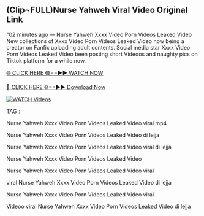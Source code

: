 ## (Clip~FULL)Nurse Yahweh Viral Video Original Link


"02 minutes ago —  Nurse Yahweh Xxxx Video Porn Videos Leaked Video New collections of   Xxxx Video Porn Videos Leaked Video now being a creator on Fanfix uploading adult contents. Social media star   Xxxx Video Porn Videos Leaked Video been posting short Videoos and naughty pics on Tiktok platform for a while now.


[🌐 CLICK HERE 🟢==►► WATCH NOW](https://ultra-bulletin.blogspot.com/p/ultra-bulletin-23.html)

[🔴 CLICK HERE 🌐==►► Download Now](https://ultra-bulletin.blogspot.com/p/ultra-bulletin-23.html)

[![WATCH Videos](https://i.imgur.com/dJHk4Zq.gif)](https://ultra-bulletin.blogspot.com/p/ultra-bulletin-23.html)


TAG :

Nurse Yahweh Xxxx Video Porn Videos Leaked Video viral mp4

Nurse Yahweh Xxxx Video Porn Videos Leaked Video di lejja

Nurse Yahweh Xxxx Video Porn Videos Leaked Video viral di lejja

Nurse Yahweh Xxxx Video Porn Videos Leaked Video

Nurse Yahweh Xxxx Video Porn Videos Leaked Video viral

viral Nurse Yahweh Xxxx Video Porn Videos Leaked Video di lejja

Nurse Yahweh Xxxx Video Porn Videos Leaked Video viral

Videoo viral Nurse Yahweh Xxxx Video Porn Videos Leaked Video di lejja
